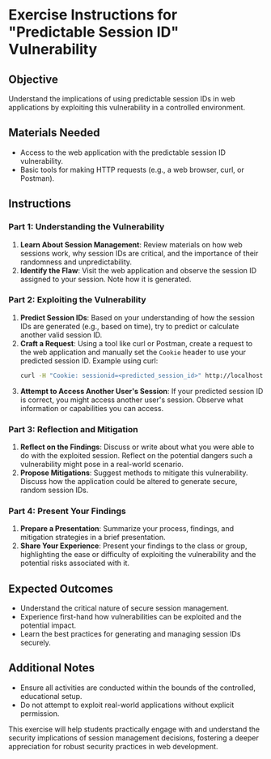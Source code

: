 # Exercise Instructions for "Predictable Session ID" Vulnerability

## Objective
Understand the implications of using predictable session IDs in web applications by exploiting this vulnerability in a controlled environment.

## Materials Needed
- Access to the web application with the predictable session ID vulnerability.
- Basic tools for making HTTP requests (e.g., a web browser, curl, or Postman).

## Instructions

### Part 1: Understanding the Vulnerability
1. **Learn About Session Management**: Review materials on how web sessions work, why session IDs are critical, and the importance of their randomness and unpredictability.
2. **Identify the Flaw**: Visit the web application and observe the session ID assigned to your session. Note how it is generated.

### Part 2: Exploiting the Vulnerability
1. **Predict Session IDs**: Based on your understanding of how the session IDs are generated (e.g., based on time), try to predict or calculate another valid session ID.
2. **Craft a Request**: Using a tool like curl or Postman, create a request to the web application and manually set the `Cookie` header to use your predicted session ID. Example using curl:
   ```bash
   curl -H "Cookie: sessionid=<predicted_session_id>" http://localhost:3000
   ```
3. **Attempt to Access Another User's Session**: If your predicted session ID is correct, you might access another user's session. Observe what information or capabilities you can access.

### Part 3: Reflection and Mitigation
1. **Reflect on the Findings**: Discuss or write about what you were able to do with the exploited session. Reflect on the potential dangers such a vulnerability might pose in a real-world scenario.
2. **Propose Mitigations**: Suggest methods to mitigate this vulnerability. Discuss how the application could be altered to generate secure, random session IDs.

### Part 4: Present Your Findings
1. **Prepare a Presentation**: Summarize your process, findings, and mitigation strategies in a brief presentation.
2. **Share Your Experience**: Present your findings to the class or group, highlighting the ease or difficulty of exploiting the vulnerability and the potential risks associated with it.

## Expected Outcomes
- Understand the critical nature of secure session management.
- Experience first-hand how vulnerabilities can be exploited and the potential impact.
- Learn the best practices for generating and managing session IDs securely.

## Additional Notes
- Ensure all activities are conducted within the bounds of the controlled, educational setup.
- Do not attempt to exploit real-world applications without explicit permission.

This exercise will help students practically engage with and understand the security implications of session management decisions, fostering a deeper appreciation for robust security practices in web development.